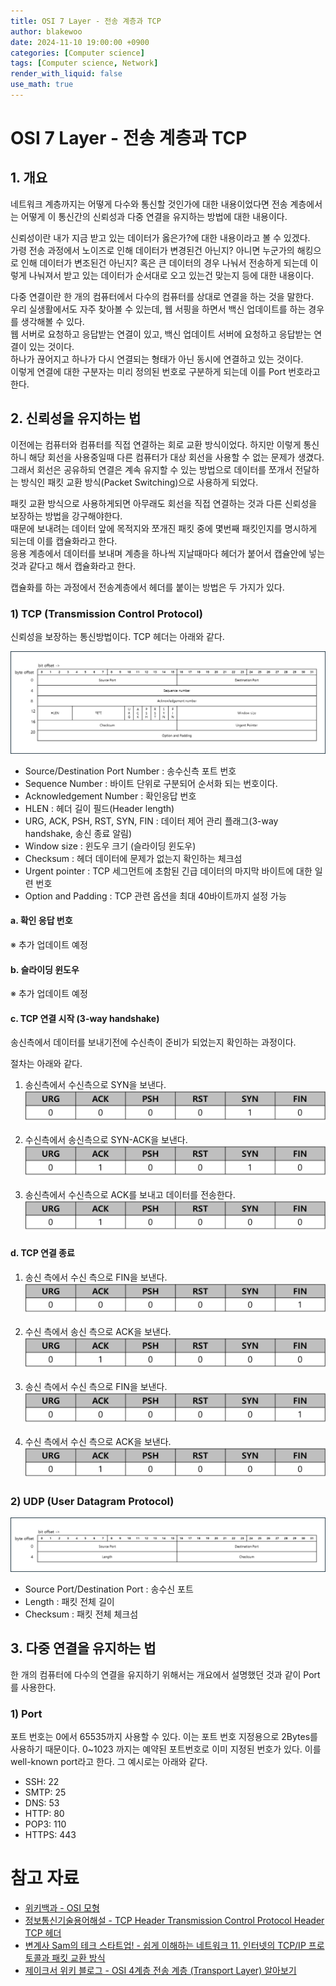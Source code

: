 ```yaml
---
title: OSI 7 Layer - 전송 계층과 TCP
author: blakewoo
date: 2024-11-10 19:00:00 +0900
categories: [Computer science]
tags: [Computer science, Network] 
render_with_liquid: false
use_math: true
---
```


# OSI 7 Layer - 전송 계층과 TCP
## 1. 개요 
네트워크 계층까지는 어떻게 다수와 통신할 것인가에 대한 내용이었다면 전송 계층에서는
어떻게 이 통신간의 신뢰성과 다중 연결을 유지하는 방법에 대한 내용이다.

신뢰성이란 내가 지금 받고 있는 데이터가 옳은가?에 대한 내용이라고 볼 수 있겠다.   
가령 전송 과정에서 노이즈로 인해 데이터가 변경된건 아닌지? 아니면 누군가의 해킹으로 인해 데이터가 변조된건 아닌지?
혹은 큰 데이터의 경우 나눠서 전송하게 되는데 이렇게 나눠져서 받고 있는 데이터가 순서대로 오고 있는건 맞는지 등에 대한 내용이다.

다중 연결이란 한 개의 컴퓨터에서 다수의 컴퓨터를 상대로 연결을 하는 것을 말한다.   
우리 실생활에서도 자주 찾아볼 수 있는데, 웹 서핑을 하면서 백신 업데이트를 하는 경우를 생각해볼 수 있다.   
웹 서버로 요청하고 응답받는 연결이 있고, 백신 업데이트 서버에 요청하고 응답받는 연결이 있는 것이다.   
하나가 끊어지고 하나가 다시 연결되는 형태가 아닌 동시에 연결하고 있는 것이다.   
이렇게 연결에 대한 구분자는 미리 정의된 번호로 구분하게 되는데 이를 Port 번호라고 한다.

## 2. 신뢰성을 유지하는 법
이전에는 컴퓨터와 컴퓨터를 직접 연결하는 회로 교환 방식이었다. 하지만 이렇게 통신하니 해당 회선을 사용중일때
다른 컴퓨터가 대상 회선을 사용할 수 없는 문제가 생겼다. 그래서 회선은 공유하되 연결은 계속 유지할 수 있는 방법으로
데이터를 쪼개서 전달하는 방식인 패킷 교환 방식(Packet Switching)으로 사용하게 되었다.

패킷 교환 방식으로 사용하게되면 아무래도 회선을 직접 연결하는 것과 다른 신뢰성을 보장하는 방법을 강구해야한다.   
때문에 보내려는 데이터 앞에 목적지와 쪼개진 패킷 중에 몇번째 패킷인지를 명시하게 되는데 이를 캡슐화라고 한다.   
응용 계층에서 데이터를 보내며 계층을 하나씩 지날때마다 헤더가 붙어서 캡슐안에 넣는 것과 같다고 해서 캡슐화라고 한다.

캡슐화를 하는 과정에서 전송계층에서 헤더를 붙이는 방법은 두 가지가 있다.

### 1) TCP (Transmission Control Protocol)
신뢰성을 보장하는 통신방법이다. TCP 헤더는 아래와 같다.

![img.png](/assets/blog/cs/network/osi_7_layer_transmission/img.png)

- Source/Destination Port Number : 송수신측 포트 번호
- Sequence Number : 바이트 단위로 구분되어 순서화 되는 번호이다.
- Acknowledgement Number : 확인응답 번호
- HLEN : 헤더 길이 필드(Header length)
- URG, ACK, PSH, RST, SYN, FIN : 데이터 제어 관리 플래그(3-way handshake, 송신 종료 알림)
- Window size : 윈도우 크기 (슬라이딩 윈도우)
- Checksum : 헤더 데이터에 문제가 없는지 확인하는 체크섬
- Urgent pointer : TCP 세그먼트에 초함된 긴급 데이터의 마지막 바이트에 대한 일련 번호
- Option and Padding : TCP 관련 옵션을 최대 40바이트까지 설정 가능

#### a. 확인 응답 번호
※ 추가 업데이트 예정

#### b. 슬라이딩 윈도우
※ 추가 업데이트 예정

#### c. TCP 연결 시작 (3-way handshake)
송신측에서 데이터를 보내기전에 수신측이 준비가 되었는지 확인하는 과정이다.

절차는 아래와 같다.

1. 송신측에서 수신측으로 SYN을 보낸다.   
![img_2.png](/assets/blog/cs/network/osi_7_layer_transmission/img_2.png)

2. 수신측에서 송신측으로 SYN-ACK을 보낸다.    
![img_3.png](/assets/blog/cs/network/osi_7_layer_transmission/img_3.png)

3. 송신측에서 수신측으로 ACK를 보내고 데이터를 전송한다.    
![img_4.png](/assets/blog/cs/network/osi_7_layer_transmission/img_4.png)

#### d. TCP 연결 종료

1. 송신 측에서 수신 측으로 FIN을 보낸다.      
![img_5.png](/assets/blog/cs/network/osi_7_layer_transmission/img_5.png)

2. 수신 측에서 송신 측으로 ACK을 보낸다.    
![img_6.png](/assets/blog/cs/network/osi_7_layer_transmission/img_6.png)

3. 송신 측에서 수신 측으로 FIN을 보낸다.    
![img_7.png](/assets/blog/cs/network/osi_7_layer_transmission/img_7.png)

4. 수신 측에서 수신 측으로 ACK을 보낸다.    
![img_8.png](/assets/blog/cs/network/osi_7_layer_transmission/img_8.png)

### 2) UDP (User Datagram Protocol)

![img_1.png](/assets/blog/cs/network/osi_7_layer_transmission/img_1.png)

- Source Port/Destination Port : 송수신 포트
- Length : 패킷 전체 길이
- Checksum : 패킷 전체 체크섬

## 3. 다중 연결을 유지하는 법
한 개의 컴퓨터에 다수의 연결을 유지하기 위해서는 개요에서 설명했던 것과 같이 Port를 사용한다.

### 1) Port
포트 번호는 0에서 65535까지 사용할 수 있다.
이는 포트 번호 지정용으로 2Bytes를 사용하기 때문이다.
0~1023 까지는 예약된 포트번호로 이미 지정된 번호가 있다. 
이를 well-known port라고 한다. 그 예시로는 아래와 같다.

- SSH: 22
- SMTP: 25
- DNS: 53
- HTTP: 80
- POP3: 110
- HTTPS: 443

# 참고 자료
- [위키백과 - OSI 모형](https://ko.wikipedia.org/wiki/OSI_%EB%AA%A8%ED%98%95)
- [정보통신기술용어해설 - TCP Header   Transmission Control Protocol Header   TCP 헤더](http://www.ktword.co.kr/test/view/view.php?no=1889)
- [변계사 Sam의 테크 스타트업! - 쉽게 이해하는 네트워크 11. 인터넷의 TCP/IP 프로토콜과 패킷 교환 방식](https://better-together.tistory.com/110)
- [제이크서 위키 블로그 - OSI 4계층 전송 계층 (Transport Layer) 알아보기](https://jake-seo-dev.tistory.com/401)
